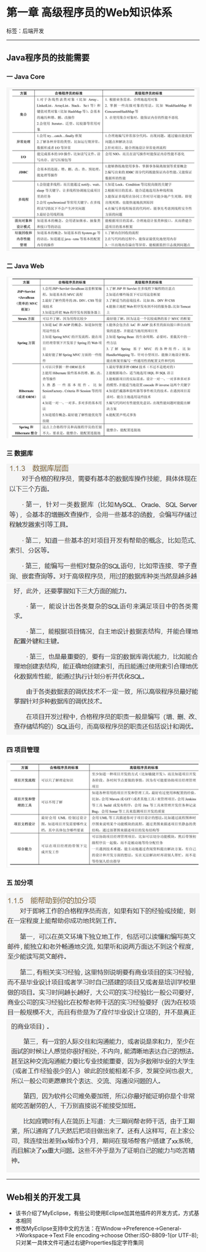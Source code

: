 # 第一章 高级程序员的Web知识体系

标签：后端开发

---

## Java程序员的技能需要

### 一 Java Core
![JavaCore.PNG](resources/JavaCore.PNG)

### 二 Java Web
![JavaWeb.PNG](resources/JavaWeb.PNG)

### 三 数据库
![SQL1.PNG](resources/SQL1.PNG)
![SQL2.PNG](resources/SQL2.PNG)

### 四 项目管理
![ProjectManage.PNG](resources/ProjectManage.PNG)

### 五 加分项
![PLUS1.PNG](resources/PLUS1.PNG)
![PLUS2.PNG](resources/PLUS2.PNG)

---

## Web相关的开发工具

- 该书介绍了MyEclipse，有些公司使用Eclipse加其他插件的开发方式，方式基本相同
- 修改MyEclipse支持中文的方法：在Window->Preference->General->Workspace->Text File encoding->choose Other:ISO-8809-1(or UTF-8);只对某一具体文件可通过右键Properties指定字符集同